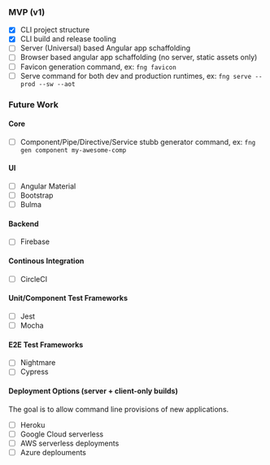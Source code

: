 ### MVP (v1)

- [x] CLI project structure
- [x] CLI build and release tooling
- [ ] Server (Universal) based Angular app schaffolding
- [ ] Browser based angular app schaffolding (no server, static assets only)
- [ ] Favicon generation command, ex: `fng favicon`
- [ ] Serve command for both dev and production runtimes, ex: `fng serve --prod --sw --aot`

### Future Work

#### Core

- [ ] Component/Pipe/Directive/Service stubb generator command, ex: `fng gen component my-awesome-comp`

#### UI

- [ ] Angular Material
- [ ] Bootstrap
- [ ] Bulma

#### Backend

- [ ] Firebase

#### Continous Integration

- [ ] CircleCI

#### Unit/Component Test Frameworks

- [ ] Jest
- [ ] Mocha

#### E2E Test Frameworks

- [ ] Nightmare
- [ ] Cypress

#### Deployment Options (server + client-only builds)

The goal is to allow command line provisions of new applications.

- [ ] Heroku
- [ ] Google Cloud serverless
- [ ] AWS serverless deployments
- [ ] Azure deplouments
